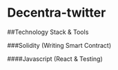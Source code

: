 # Decentra-twitter

##Technology Stack & Tools

###Solidity (Writing Smart Contract)

####Javascript (React & Testing)
